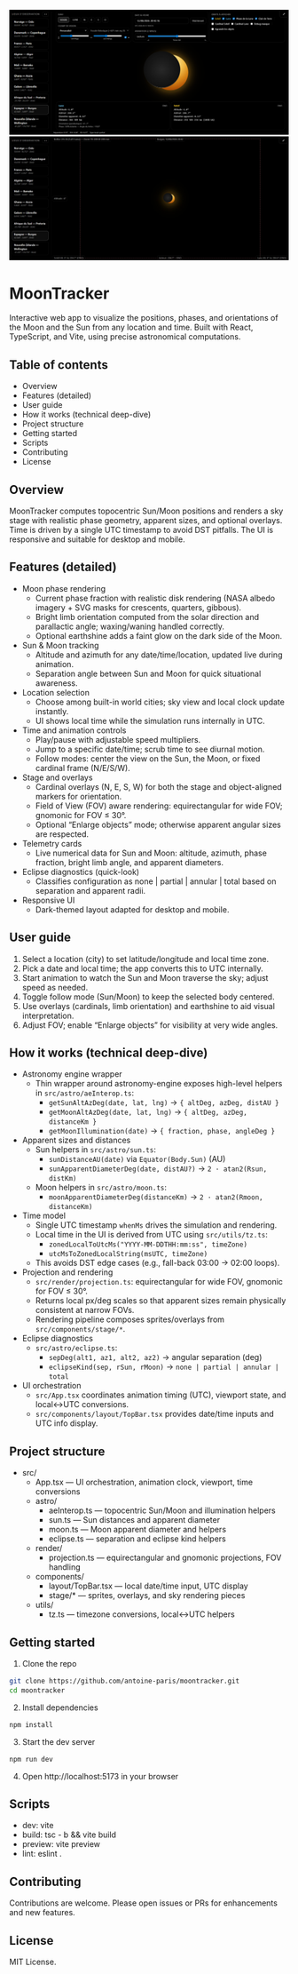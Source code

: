 ![Preview](preview.jpg)
![Preview 2](preview2.jpg)

# MoonTracker

Interactive web app to visualize the positions, phases, and orientations of the Moon and the Sun from any location and time. Built with React, TypeScript, and Vite, using precise astronomical computations.

## Table of contents

- Overview
- Features (detailed)
- User guide
- How it works (technical deep-dive)
- Project structure
- Getting started
- Scripts
- Contributing
- License

## Overview

MoonTracker computes topocentric Sun/Moon positions and renders a sky stage with realistic phase geometry, apparent sizes, and optional overlays. Time is driven by a single UTC timestamp to avoid DST pitfalls. The UI is responsive and suitable for desktop and mobile.

## Features (detailed)

- Moon phase rendering
  - Current phase fraction with realistic disk rendering (NASA albedo imagery + SVG masks for crescents, quarters, gibbous).
  - Bright limb orientation computed from the solar direction and parallactic angle; waxing/waning handled correctly.
  - Optional earthshine adds a faint glow on the dark side of the Moon.
- Sun & Moon tracking
  - Altitude and azimuth for any date/time/location, updated live during animation.
  - Separation angle between Sun and Moon for quick situational awareness.
- Location selection
  - Choose among built-in world cities; sky view and local clock update instantly.
  - UI shows local time while the simulation runs internally in UTC.
- Time and animation controls
  - Play/pause with adjustable speed multipliers.
  - Jump to a specific date/time; scrub time to see diurnal motion.
  - Follow modes: center the view on the Sun, the Moon, or fixed cardinal frame (N/E/S/W).
- Stage and overlays
  - Cardinal overlays (N, E, S, W) for both the stage and object-aligned markers for orientation.
  - Field of View (FOV) aware rendering: equirectangular for wide FOV; gnomonic for FOV ≤ 30°.
  - Optional “Enlarge objects” mode; otherwise apparent angular sizes are respected.
- Telemetry cards
  - Live numerical data for Sun and Moon: altitude, azimuth, phase fraction, bright limb angle, and apparent diameters.
- Eclipse diagnostics (quick-look)
  - Classifies configuration as none | partial | annular | total based on separation and apparent radii.
- Responsive UI
  - Dark-themed layout adapted for desktop and mobile.

## User guide

1) Select a location (city) to set latitude/longitude and local time zone.
2) Pick a date and local time; the app converts this to UTC internally.
3) Start animation to watch the Sun and Moon traverse the sky; adjust speed as needed.
4) Toggle follow mode (Sun/Moon) to keep the selected body centered.
5) Use overlays (cardinals, limb orientation) and earthshine to aid visual interpretation.
6) Adjust FOV; enable “Enlarge objects” for visibility at very wide angles.

## How it works (technical deep-dive)

- Astronomy engine wrapper
  - Thin wrapper around astronomy-engine exposes high-level helpers in `src/astro/aeInterop.ts`:
    - `getSunAltAzDeg(date, lat, lng)` → `{ altDeg, azDeg, distAU }`
    - `getMoonAltAzDeg(date, lat, lng)` → `{ altDeg, azDeg, distanceKm }`
    - `getMoonIllumination(date)` → `{ fraction, phase, angleDeg }`
- Apparent sizes and distances
  - Sun helpers in `src/astro/sun.ts`:
    - `sunDistanceAU(date)` via `Equator(Body.Sun)` (AU)
    - `sunApparentDiameterDeg(date, distAU?)` → `2 · atan2(Rsun, distKm)`
  - Moon helpers in `src/astro/moon.ts`:
    - `moonApparentDiameterDeg(distanceKm)` → `2 · atan2(Rmoon, distanceKm)`
- Time model
  - Single UTC timestamp `whenMs` drives the simulation and rendering.
  - Local time in the UI is derived from UTC using `src/utils/tz.ts`:
    - `zonedLocalToUtcMs("YYYY-MM-DDTHH:mm:ss", timeZone)`
    - `utcMsToZonedLocalString(msUTC, timeZone)`
  - This avoids DST edge cases (e.g., fall-back 03:00 → 02:00 loops).
- Projection and rendering
  - `src/render/projection.ts`: equirectangular for wide FOV, gnomonic for FOV ≤ 30°.
  - Returns local px/deg scales so that apparent sizes remain physically consistent at narrow FOVs.
  - Rendering pipeline composes sprites/overlays from `src/components/stage/*`.
- Eclipse diagnostics
  - `src/astro/eclipse.ts`:
    - `sepDeg(alt1, az1, alt2, az2)` → angular separation (deg)
    - `eclipseKind(sep, rSun, rMoon)` → `none | partial | annular | total`
- UI orchestration
  - `src/App.tsx` coordinates animation timing (UTC), viewport state, and local↔UTC conversions.
  - `src/components/layout/TopBar.tsx` provides date/time inputs and UTC info display.

## Project structure

- src/
  - App.tsx — UI orchestration, animation clock, viewport, time conversions
  - astro/
    - aeInterop.ts — topocentric Sun/Moon and illumination helpers
    - sun.ts — Sun distances and apparent diameter
    - moon.ts — Moon apparent diameter and helpers
    - eclipse.ts — separation and eclipse kind helpers
  - render/
    - projection.ts — equirectangular and gnomonic projections, FOV handling
  - components/
    - layout/TopBar.tsx — local date/time input, UTC display
    - stage/* — sprites, overlays, and sky rendering pieces
  - utils/
    - tz.ts — timezone conversions, local↔UTC helpers

## Getting started

1) Clone the repo

```sh
git clone https://github.com/antoine-paris/moontracker.git
cd moontracker
```

2) Install dependencies

```sh
npm install
```

3) Start the dev server

```sh
npm run dev
```

4) Open http://localhost:5173 in your browser

## Scripts

- dev: vite
- build: tsc - b && vite build
- preview: vite preview
- lint: eslint .

## Contributing

Contributions are welcome. Please open issues or PRs for enhancements and new features.

## License

MIT License.

